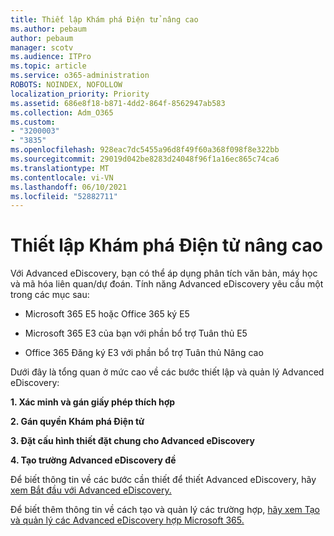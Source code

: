 ```yaml
---
title: Thiết lập Khám phá Điện tử nâng cao
ms.author: pebaum
author: pebaum
manager: scotv
ms.audience: ITPro
ms.topic: article
ms.service: o365-administration
ROBOTS: NOINDEX, NOFOLLOW
localization_priority: Priority
ms.assetid: 686e8f18-b871-4dd2-864f-8562947ab583
ms.collection: Adm_O365
ms.custom:
- "3200003"
- "3835"
ms.openlocfilehash: 928eac7dc5455a96d8f49f60a368f098f8e322bb
ms.sourcegitcommit: 29019d042be8283d24048f96f1a16ec865c74ca6
ms.translationtype: MT
ms.contentlocale: vi-VN
ms.lasthandoff: 06/10/2021
ms.locfileid: "52882711"
---
```

# <a name="set-up-advanced-ediscovery"></a>Thiết lập Khám phá Điện tử nâng cao

Với Advanced eDiscovery, bạn có thể áp dụng phân tích văn bản, máy học và mã hóa liên quan/dự đoán. Tính năng Advanced eDiscovery yêu cầu một trong các mục sau:

- Microsoft 365 E5 hoặc Office 365 ký E5

- Microsoft 365 E3 của bạn với phần bổ trợ Tuân thủ E5

- Office 365 Đăng ký E3 với phần bổ trợ Tuân thủ Nâng cao

Dưới đây là tổng quan ở mức cao về các bước thiết lập và quản lý Advanced eDiscovery:

**1. Xác minh và gán giấy phép thích hợp**

**2. Gán quyền Khám phá Điện tử**

**3. Đặt cấu hình thiết đặt chung cho Advanced eDiscovery**

**4. Tạo trường Advanced eDiscovery đề**

Để biết thông tin về các bước cần thiết để thiết Advanced eDiscovery, hãy [xem Bắt đầu với Advanced eDiscovery.](/microsoft-365/compliance/get-started-with-advanced-ediscovery)

Để biết thêm thông tin về cách tạo và quản lý các trường hợp, [hãy xem Tạo và quản lý các Advanced eDiscovery hợp Microsoft 365.](/microsoft-365/compliance/create-and-manage-advanced-ediscoveryv2-case)
